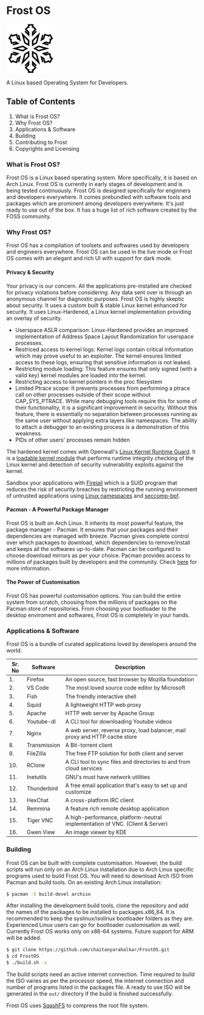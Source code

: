 # Frost OS 


![Frost Logo](../frost-128px.png)

A Linux based Operating System for Developers.

## Table of Contents
1. What is Frost OS?
2. Why Frost OS?
3. Applications & Software
4. Building
5. Contributing to Frost
6. Copyrights and Licensing


### What is Frost OS? 

Frost OS is a Linux based operating system. More specifically, it is based on Arch Linux. Frost OS is currently in early stages of development and is being tested continuously. Frost OS is designed specifically for enginners and developers everywhere. It comes prebundled with software tools and packages which are prominent among developers everywhere. It's just ready to use out of the box. It has a huge list of rich software created by the FOSS community. 


### Why Frost OS? 

Frost OS has a compilation of toolsets and softwares used by developers and engineers everywhere. Frost OS can be used in the live mode or 
Frost OS comes with an elegant and rich UI with support for dark mode. 


#### Privacy & Security 

Your privacy is our concern. All the applications pre-installed are checked for privacy violations before considering. Any data sent over is through an anonymous channel for diagnostic purposes. 
Frost OS is highly skeptic about security. It uses a custom built & stable Linux kernel enhanced for security. It uses Linux-Hardened, a Linux kernel implementation providing an overlay of security.

- Userspace ASLR comparison: Linux-Hardened provides an improved implementation of Address Space Layout Randomization for userspace processes. 
- Restriced access to kernel logs: Kernel logs contain critical information which may prove useful to an exploiter. The kernel ensures limited access to these logs, ensuring that sensitive information is not leaked.
- Restricting module loading: This feature ensures that only signed (with a valid key) kernel modules are loaded into the kernel.
- Restricting access to kernel pointers in the proc filesystem
- Limited Ptrace scope: It prevents processes from performing a ptrace call on other processes outside of their scope without CAP_SYS_PTRACE. While many debugging tools require this for some of their functionality, it is a significant improvement in security. Without this feature, there is essentially no separation between processes running as the same user without applying extra layers like namespaces. The ability to attach a debugger to an existing process is a demonstration of this weakness.
- PIDs of other users' processes remain hidden

The hardened kernel comes with Openwall's [Linux Kernel Runtime Guard](https://www.openwall.com/lkrg). It is a [loadable kernel module](https://en.wikipedia.org/wiki/Loadable_kernel_module) that performs runtime integrity checking of the Linux kernel and detection of security vulnerability exploits against the kernel.

Sandbox your applications with [Firejail](https://firejail.wordpress.com) which is a SUID program that reduces the risk of security breaches by restricting the running environment of untrusted applications using [Linux namespaces](https://en.wikipedia.org/wiki/Linux_namespaces) and [seccomp-bpf](https://en.wikipedia.org/wiki/Seccomp).

#### Pacman - A Powerful Package Manager

Frost OS is built on Arch Linux. It inherits its most powerful feature, the package manager - Pacman. It ensures that your packages and their dependencies are managed with breeze. Pacman gives complete control over which packages to download, which dependencies to remove/install and keeps all the softwares up-to-date. Pacman can be configured to choose download mirrors as per your choice. Pacman provides access to millions of packages built by developers and the community. Check [here](https://aur.archlinux.org) for more information. 

#### The Power of Customisation 

Frost OS has powerful customisation options. You can build the entire system from scratch, choosing from the millions of packages on the Pacman store of repositories. From choosing your bootloader to the desktop enviroment and softwares, Frost OS is completely in your hands.  


### Applications & Software

Frost OS is a bundle of curated applications loved by developers around the world.

| Sr. No 	| Software     	| Description                                                                   	|
|--------	|--------------	|-------------------------------------------------------------------------------	|
| 1.     	| Firefox      	| An open source, fast browser by Mozilla foundation                            	|
| 2.     	| VS Code      	| The most loved source code editor by Microsoft                                	|
| 3.     	| Fish         	| The friendly interactive shell                                                	|
| 4.     	| Squid        	| A lightweight HTTP web proxy                                                  	|
| 5.     	| Apache       	| HTTP web server by Apache Group                                               	|
| 6.     	| Youtube-dl   	| A CLI tool for downloading Youtube videos                                     	|
| 7.     	| Nginx        	| A web server, reverse proxy, load balancer, mail proxy and HTTP cache store   	|
| 8.     	| Transmission 	| A Bit-torrent client                                                          	|
| 9.     	| FileZilla    	| The free FTP solution for both client and server                              	|
| 10.    	| RClone       	| A CLI tool to sync files and directories to and from cloud services           	|
| 11.    	| Inetutils    	| GNU's must have network utilities                                             	|
| 12.    	| Thunderbird  	| A free email application that's easy to set up and customize                  	|
| 13.    	| HexChat      	| A cross-platform IRC client                                                   	|
| 14.    	| Remmina      	| A feature rich remote desktop application                                     	|
| 15.    	| Tiger VNC    	| A high-performance, platform-neutral implementation of VNC. (Client & Server) 	|
| 16.    	| Gwen View     | An image viewer by KDE                                                       	  |


### Building

Frost OS can be built with complete customisation. However, the build scripts will run only on an Arch Linux installation due to Arch Linux specific programs used to build Frost OS. You will need to download Arch ISO from Pacman and build tools.
On an existing Arch Linux installation: 
```bash
$ pacman -S build-devel archiso
```

After installing the development build tools, clone the repository and add the names of the packages to be installed to packages.x86_64. It is recommended to keep the syslinux/isolinux bootloader folders as they are. Experienced Linux users can go for bootloader customisation as well. Currently Frost OS works only on x86-64 systems. Future support for ARM will be added. 

```bash
$ git clone https://github.com/chaitanyarahalkar/FrostOS.git
$ cd FrostOS
$ ./build.sh -v

```
The build scripts need an active internet connection. Time required to build the ISO varies as per the processor speed, the internet connection and number of programs listed in the packages file. A ready to use ISO will be generated in the ``` out/ ``` directory if the build is finished successfully.

Frost OS uses [SqashFS](https://en.wikipedia.org/wiki/SquashFS) to compress the root file system. 
